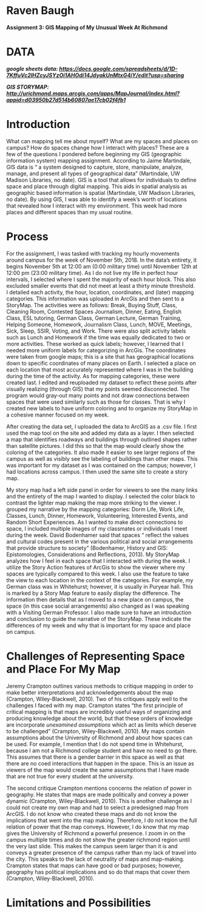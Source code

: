 # **Raven Baugh**

**Assignment 3: GIS Mapping of My Unusual Week At Richmond**

# DATA
***google sheets data: https://docs.google.com/spreadsheets/d/1D-7KffuVc2lHZcyJSYzOi1AHOdi14JdyakUnMtxG4iY/edit?usp=sharing***

***GIS STORYMAP: http://urichmond.maps.arcgis.com/apps/MapJournal/index.html?appid=d03950b27d514b60807ae17cb02f4fb1***

# Introduction

What can mapping tell me about myself? What are my spaces and places on campus? How do spaces change how I interact with places? These are a few of the questions I pondered before beginning my GIS (geographic information system) mapping assignment. According to Jaime Martindale, GIS data is “ a system designed to capture, store, manipulate, analyze, manage, and present all types of geographical data” (Martindale, UW Madison Libraries, no date). GIS is a tool that allows for individuals to define space and place through digital mapping. This aids in spatial analysis as geographic based information is spatial (Martindale, UW Madison Libraries, no date). By using GIS, I was able to identify a week’s worth of locations that revealed how I interact with my environment. This week had more places and different spaces than my usual routine. 

# Process 

For the assignment, I was tasked with tracking my hourly movements around campus for the week of November 5th, 2018. In the data’s entirety, it begins November 5th at 12:00 am (0:00 military time) until November 12th at 12:00 pm (23:00 military time). As I do not live my life in perfect hour intervals, I selected where I spent the majority of each hour block. This also excluded smaller events that did not meet at least a thirty minute threshold. I detailed each activity, the hour, location, coordinates, and (later) mapping categories. This information was uploaded in ArcGis and then sent to a StoryMap. 
The activities were as follows: Break, Buying Stuff, Class, Cleaning Room, Contested Spaces Journalism, Dinner, Eating, English Class, ESL tutoring, German Class, German Lecture, German Training, Helping Someone, Homework, Journalism Class, Lunch, MOVE, Meetings, Sick, Sleep, SSIR, Voting, and Work. There were also split activity labels such as Lunch and Homework if the time was equally dedicated to two or more activities. These worked as quick labels; however, I learned that I needed more uniform labels for categorizing in ArcGis. The coordinates were taken from google maps; this is a site that has geographical locations down to specific coordinates of many places on Earth. I selected a place on each location that most accurately represented where I was in the building during the time of the activity. As for mapping categories, these were created last. I edited and reuploaded my dataset to reflect these points after visually realizing (through GIS) that my points seemed disconnected. The program would gray-out many points and not draw connections between spaces that were used similarly such as those for classes. That is why I created new labels to have uniform coloring and to organize my StoryMap in a cohesive manner focused on my week. 

After creating the data set, I uploaded the data to ArcGIS as a .csv file. I first used the map tool on the site and added my data as a layer. I then selected a map that identifies roadways and buildings through outlined shapes rather than satellite pictures. I did this so that the map would clearly show the coloring of the categories. It also made it easier to see larger regions of the campus as well as visibly see the labeling of buildings than other maps. This was important for my dataset as I was contained on the campus; however, I had locations across campus. I then used the same site to create a story map. 

My story map had a left side panel in order for viewers to see the many links and the entirety of the map I wanted to display. I selected the color black to contrast the lighter map making the map more striking to the viewer. I grouped my narrative by the mapping categories: Dorm Life, Work Life, Classes, Lunch, Dinner, Homework, Volunteering, Interested Events, and Random Short Experiences. As I wanted to make direct connections to space, I included multiple images of my classmates or individuals I meet during the week. David Bodenhamer said that spaces “ reflect the values and cultural codes present in the various political and social arrangements that provide structure to society” (Bodenhamer, History and GIS: Epistomologies, Considerations and Reflections, 2013). My StoryMap analyzes how I feel in each space that I interacted with during the week. I utilize the Story Action features of ArcGis to show the viewer where my spaces are typically compared to this week. I also use the feature to take the view to each location in the context of the categories. For example, my German class was in Whitehurst; however, it is usually in Puryear hall. This is marked by a Story Map feature to easily display the difference. The information then details that as I moved to a new place on campus, the space (in this case social arrangements) also changed as I was speaking with a Visiting German Professor. I also made sure to have an introduction and conclusion to guide the narrative of the StoryMap. These indicate the differences of my week and why that is important for my space and place on campus.

# Challenges of Representing Space and Place For My Map 

Jeremy Crampton outlines various methods to critique mapping in order to make better interpretations and acknowledgements about the map (Crampton, Wiley-Blackwell, 2010). Two of his critiques apply well to the challenges I faced with my map. Crampton states “the first principle of critical mapping is that maps are incredibly useful ways of organizing and producing knowledge about the world, but that these orders of knowledge are incorporate *unexamined assumptions* which act as limits which deserve to be challenged” (Crampton, Wiley-Blackwell, 2010). My maps contain assumptions about the University of Richmond and about how spaces can be used. For example, I mention that I do not spend time in Whitehurst, because I am not a Richmond college student and have no need to go there. This assumes that there is a gender barrier in this space as well as that there are no coed interactions that happen in the space. This is an issue as viewers of the map would create the same assumptions that I have made that are not true for every student at the university. 

The second critique Crampton mentions concerns the relation of power in geography. He states that maps are made politically and convey a power dynamic (Crampton, Wiley-Blackwell, 2010). This is another challenge as I could not create my own map and had to select a predesigned map from ArcGIS. I do not know who created these maps and do not know the implications that went into the map making. Therefore, I do not know the full relation of power that the map conveys. However, I do know that my map gives the University of Richmond a powerful presence. I zoom in on the campus multiple times and do not show the greater richmond region until the very last slide. This makes the campus seem larger than it is and conveys a greater presence of the campus rather than my lack of travel into the city. This speaks to the lack of neutrality of maps and map-making. Crampton states that maps can have good or bad purposes; however, geography has political implications and so do that maps that cover them (Crampton, Wiley-Blackwell, 2010). 


# Limitations and Possibilities 
